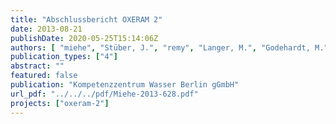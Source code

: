 ```yaml
---
title: "Abschlussbericht OXERAM 2"
date: 2013-08-21
publishDate: 2020-05-25T15:14:06Z
authors: [ "miehe", "Stüber, J.", "remy", "Langer, M.", "Godehardt, M.", "Boulestreau, M." ]
publication_types: ["4"]
abstract: ""
featured: false
publication: "Kompetenzzentrum Wasser Berlin gGmbH"
url_pdf: "../../../pdf/Miehe-2013-628.pdf"
projects: ["oxeram-2"]
---
```


